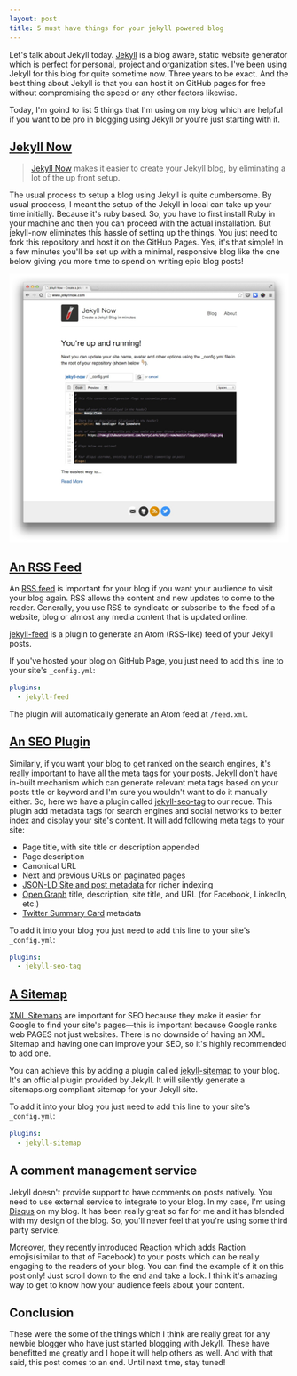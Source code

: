 ```yaml
---
layout: post
title: 5 must have things for your jekyll powered blog
---
```


Let's talk about Jekyll today. [Jekyll](https://jekyllrb.com/) is a blog aware, static website generator which is perfect for personal, project and organization sites. I've been using Jekyll for this blog for quite sometime now. Three years to be exact. And the best thing about Jekyll is that you can host it on GitHub pages for free without compromising the speed or any other factors likewise.

Today, I'm goind to list 5 things that I'm using on my blog which are helpful if you want to be pro in blogging using Jekyll or you're just starting with it.

## [Jekyll Now](https://github.com/barryclark/jekyll-now)

> [Jekyll Now](https://github.com/barryclark/jekyll-now) makes it easier to create your Jekyll blog, by eliminating a lot of the up front setup.

The usual process to setup a blog using Jekyll is quite cumbersome. By usual proceess, I meant the setup of the Jekyll in local can take up your time initially. Because it's ruby based. So, you have to first install Ruby in your machine and then you can proceed with the actual installation. But jekyll-now eliminates this hassle of setting up the things. You just need to fork this repository and host it on the GitHub Pages. Yes, it's that simple! In a few minutes you'll be set up with a minimal, responsive blog like the one below giving you more time to spend on writing epic blog posts!

![](/images/jekyll-now-theme-screenshot.jpg)

## [An RSS Feed](https://github.com/jekyll/jekyll-feed)

An [RSS feed](https://en.wikipedia.org/wiki/RSS) is important for your blog if you want your audience to visit your blog again.  RSS allows the content and new updates to come to the reader. Generally, you use RSS to syndicate or subscribe to the feed of a website, blog or almost any media content that is updated online. 

[jekyll-feed](https://github.com/jekyll/jekyll-feed) is a plugin to generate an Atom (RSS-like) feed of your Jekyll posts. 

If you've hosted your blog on GitHub Page, you just need to add this line to your site's `_config.yml`:

```yml
plugins:
  - jekyll-feed
```

The plugin will automatically generate an Atom feed at `/feed.xml`.

## [An SEO Plugin](https://github.com/jekyll/jekyll-seo-tag)

Similarly, if you want your blog to get ranked on the search engines, it's really important to have all the meta tags for your posts. Jekyll don't have in-built mechanism which can generate relevant meta tags based on your posts title or keyword and I'm sure you wouldn't want to do it manually either. So, here we have a plugin called [jekyll-seo-tag](https://github.com/jekyll/jekyll-seo-tag) to our recue. This plugin add metadata tags for search engines and social networks to better index and display your site's content. It will add following meta tags to your site:

* Page title, with site title or description appended
* Page description
* Canonical URL
* Next and previous URLs on paginated pages
* [JSON-LD Site and post metadata](https://developers.google.com/structured-data/) for richer indexing
* [Open Graph](http://ogp.me/) title, description, site title, and URL (for Facebook, LinkedIn, etc.)
* [Twitter Summary Card](https://dev.twitter.com/cards/overview) metadata

To add it into your blog you just need to add this line to your site's `_config.yml`:

```yml
plugins:
  - jekyll-seo-tag
```

## [A Sitemap](https://github.com/jekyll/jekyll-sitemap)

[XML Sitemaps](https://en.wikipedia.org/wiki/Sitemaps) are important for SEO because they make it easier for Google to find your site's pages—this is important because Google ranks web PAGES not just websites. There is no downside of having an XML Sitemap and having one can improve your SEO, so it's highly recommended to add one.

You can achieve this by adding a plugin called [jekyll-sitemap](https://github.com/jekyll/jekyll-sitemap) to your blog. It's an official plugin provided by Jekyll. It will silently generate a sitemaps.org compliant sitemap for your Jekyll site.

To add it into your blog you just need to add this line to your site's `_config.yml`:

```yml
plugins:
  - jekyll-sitemap
```

## A comment management service

Jekyll doesn't provide support to have comments on posts natively. You need to use external service to integrate to your blog. In my case, I'm using [Disqus](https://disqus.com/) on my blog. It has been really great so far for me and it has blended with my design of the blog. So, you'll never feel that you're using some third party service. 

Moreover, they recently introduced [Reaction](https://blog.disqus.com/reactions-a-new-way-for-readers-to-engage) which adds Raction emojis(similar to that of Facebook) to your posts which can be really engaging to the readers of your blog. You can find the example of it on this post only! Just scroll down to the end and take a look. I think it's amazing way to get to know how your audience feels about your content.

## Conclusion

These were the some of the things which I think are really great for any newbie blogger who have just started blogging with Jekyll. These have benefitted me greatly and I hope it will help others as well. And with that said, this post comes to an end. Until next time, stay tuned!
